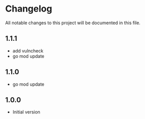 # Changelog

All notable changes to this project will be documented in this file.

## 1.1.1

- add vulncheck
- go mod update

## 1.1.0

- go mod update

## 1.0.0

- Initial version
